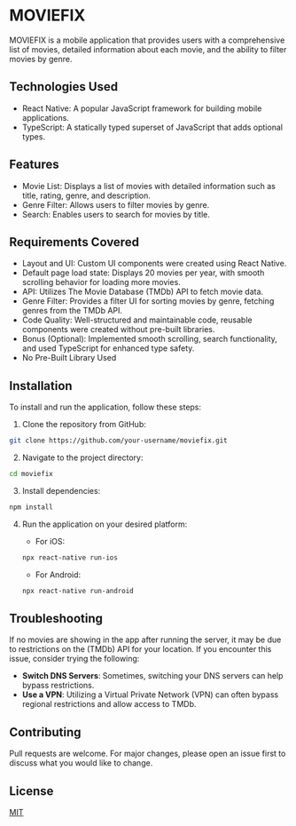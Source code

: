 # MOVIEFIX

MOVIEFIX is a mobile application that provides users with a comprehensive list of movies, detailed information about each movie, and the ability to filter movies by genre.

## Technologies Used

- React Native: A popular JavaScript framework for building mobile applications.
- TypeScript: A statically typed superset of JavaScript that adds optional types.

## Features

- Movie List: Displays a list of movies with detailed information such as title, rating, genre, and description.
- Genre Filter: Allows users to filter movies by genre.
- Search: Enables users to search for movies by title.

## Requirements Covered

- Layout and UI: Custom UI components were created using React Native.
- Default page load state: Displays 20 movies per year, with smooth scrolling behavior for loading more movies.
- API: Utilizes The Movie Database (TMDb) API to fetch movie data.
- Genre Filter: Provides a filter UI for sorting movies by genre, fetching genres from the TMDb API.
- Code Quality: Well-structured and maintainable code, reusable components were created without pre-built libraries.
- Bonus (Optional): Implemented smooth scrolling, search functionality, and used TypeScript for enhanced type safety.
- No Pre-Built Library Used

## Installation

To install and run the application, follow these steps:

1. Clone the repository from GitHub:

```bash
git clone https://github.com/your-username/moviefix.git
```

2. Navigate to the project directory:

```bash
cd moviefix
```

3. Install dependencies:

```bash
npm install
```

4. Run the application on your desired platform:

   - For iOS:

   ```bash
   npx react-native run-ios
   ```

   - For Android:

   ```bash
   npx react-native run-android
   ```

## Troubleshooting

If no movies are showing in the app after running the server, it may be due to restrictions on the (TMDb) API for your location. If you encounter this issue, consider trying the following:

- **Switch DNS Servers**: Sometimes, switching your DNS servers can help bypass restrictions.
- **Use a VPN**: Utilizing a Virtual Private Network (VPN) can often bypass regional restrictions and allow access to TMDb.

## Contributing

Pull requests are welcome. For major changes, please open an issue first to discuss what you would like to change.

## License

[MIT](https://choosealicense.com/licenses/mit/)
